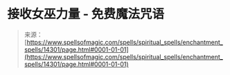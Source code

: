 <!--yml

category: 未分类

date: 2024-06-12 18:53:11

-->

# 接收女巫力量 - 免费魔法咒语

> 来源：[https://www.spellsofmagic.com/spells/spiritual_spells/enchantment_spells/14301/page.html#0001-01-01](https://www.spellsofmagic.com/spells/spiritual_spells/enchantment_spells/14301/page.html#0001-01-01)
